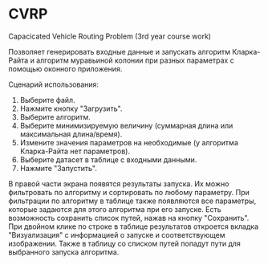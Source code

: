 # CVRP
Capacicated Vehicle Routing Problem (3rd year course work)

Позволяет генерировать входные данные и запускать алгоритм Кларка-Райта и алгоритм муравьиной колонии при разных параметрах с помощью оконного приложения.

Сценарий использования:

1) Выберите файл.
2) Нажмите кнопку "Загрузить".
3) Выберите алгоритм.
4) Выберите минимизируемую величину (суммарная длина или максимальная длина/время).
5) Измените значения параметров на необходимые (у алгоритма Кларка-Райта нет параметров).
6) Выберите датасет в таблице с входными данными.
7) Нажмите "Запустить".

В правой части экрана появятся результаты запуска. Их можно фильтровать по алгоритму и сортировать по любому параметру. При фильтрации по алгоритму в таблице также появляются все параметры, которые задаются для этого алгоритма при его запуске.
Есть возможность сохранить список путей, нажав на кнопку "Сохранить".
При двойном клике по строке в таблице результатов откроется вкладка "Визуализация" с информацией о запуске и соответствующем изображении. Также в таблицу со списком путей попадут пути для выбранного запуска алгоритма.
